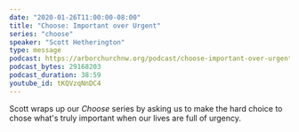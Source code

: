```yaml
---
date: "2020-01-26T11:00:00-08:00"
title: "Choose: Important over Urgent"
series: "choose"
speaker: "Scott Hetherington"
type: message
podcast: https://arborchurchnw.org/podcast/choose-important-over-urgent.m4a
podcast_bytes: 29168203
podcast_duration: 38:59
youtube_id: tKQVzqNnDC4
---
```


Scott wraps up our *Choose* series by asking us to make the hard choice to chose what's truly important when our lives are full of urgency. 
